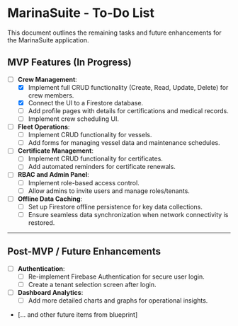 # MarinaSuite - To-Do List

This document outlines the remaining tasks and future enhancements for the MarinaSuite application.

## MVP Features (In Progress)

-   [ ] **Crew Management**:
    -   [x] Implement full CRUD functionality (Create, Read, Update, Delete) for crew members.
    -   [x] Connect the UI to a Firestore database.
    -   [ ] Add profile pages with details for certifications and medical records.
    -   [ ] Implement crew scheduling UI.
-   [ ] **Fleet Operations**:
    -   [ ] Implement CRUD functionality for vessels.
    -   [ ] Add forms for managing vessel data and maintenance schedules.
-   [ ] **Certificate Management**:
    -   [ ] Implement CRUD functionality for certificates.
    -   [ ] Add automated reminders for certificate renewals.
-   [ ] **RBAC and Admin Panel**:
    -   [ ] Implement role-based access control.
    -   [ ] Allow admins to invite users and manage roles/tenants.
-   [ ] **Offline Data Caching**:
    -   [ ] Set up Firestore offline persistence for key data collections.
    -   [ ] Ensure seamless data synchronization when network connectivity is restored.

---

## Post-MVP / Future Enhancements

-   [ ] **Authentication**:
    -   [ ] Re-implement Firebase Authentication for secure user login.
    -   [ ] Create a tenant selection screen after login.
-   [ ] **Dashboard Analytics**:
    -   [ ] Add more detailed charts and graphs for operational insights.
-   [... and other future items from blueprint]
